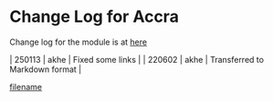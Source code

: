 # Change Log for Accra

Change log for the module is at
[here](https://github.com/grodansparadis/can4vscp_paris/blob/master/HISTORY.txt)

| 250113 | akhe | Fixed some links |
| 220602 | akhe | Transferred to Markdown format |

  
[filename](./bottom-copyright.md ':include')
